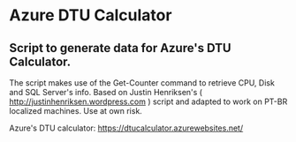 # Azure DTU Calculator

## Script to generate data for Azure's DTU Calculator. 

The script makes use of the Get-Counter command to retrieve CPU, Disk and SQL Server's info.
Based on Justin Henriksen's ( http://justinhenriksen.wordpress.com ) script and adapted to work on PT-BR localized machines.
Use at own risk.

Azure's DTU calculator: https://dtucalculator.azurewebsites.net/

